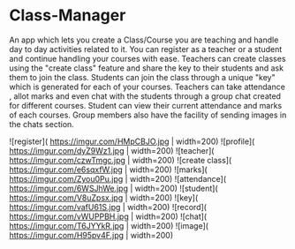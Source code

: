 # Class-Manager
An app which lets you create a Class/Course you are teaching and handle day to day activities related to it.
You can register as a teacher or a student and continue handling your courses with ease.
Teachers can create classes using the "create class" feature and share the key to their students and ask them to join the class.
Students can join the class through a unique "key" which is generated for each of your courses.
Teachers can take attendance , allot marks and even chat with the students through a group chat created for different courses.
Student can view their current attendance and marks of each courses.
Group members also have the facility of sending images in the chats section.

![register]( https://imgur.com/HMpCBJO.jpg | width=200)
![profile]( https://imgur.com/dyZ9Wz1.jpg | width=200)
![teacher]( https://imgur.com/czwTmgc.jpg | width=200)
![create class]( https://imgur.com/e6sqxfW.jpg | width=200)
![marks]( https://imgur.com/Zyou0Pu.jpg | width=200) 
![attendance]( https://imgur.com/6WSJhWe.jpg | width=200)
![student]( https://imgur.com/V8uZpsx.jpg | width=200)
![key]( https://imgur.com/vafU61S.jpg | width=200) 
![record]( https://imgur.com/vWUPPBH.jpg | width=200)
![chat]( https://imgur.com/T6JYYkR.jpg | width=200) 
![image]( https://imgur.com/H95pv4F.jpg | width=200)








